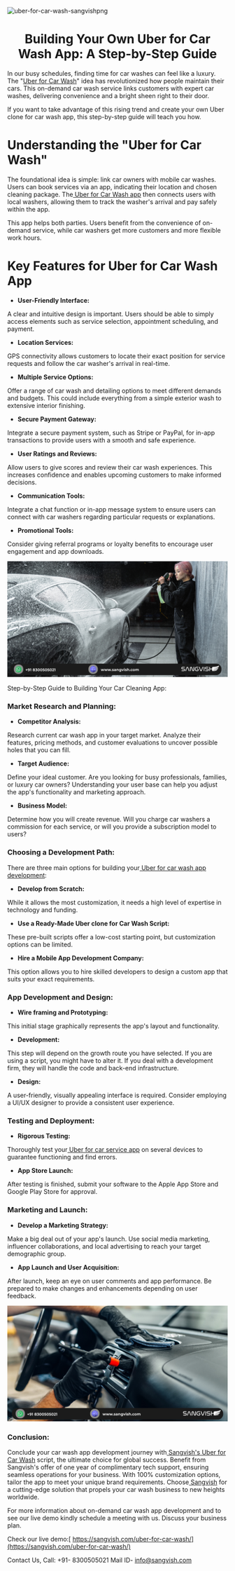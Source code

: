 ![uber-for-car-wash-sangvishpng](https://github.com/sangvishtechnologies/uber-for-car-wash/assets/161323540/382a3b01-4083-40b5-b902-cfd24a7626b5)

<h1 align="center">Building Your Own Uber for Car Wash App: A Step-by-Step Guide</h1>


In our busy schedules, finding time for car washes can feel like a luxury. The "[Uber for Car Wash](https://sangvish.com/uber-for-car-wash/)" idea has revolutionized how people maintain their cars. This on-demand car wash service links customers with expert car washes, delivering convenience and a bright sheen right to their door. 

If you want to take advantage of this rising trend and create your own Uber clone for car wash app, this step-by-step guide will teach you how.
# Understanding the "Uber for Car Wash"
The foundational idea is simple: link car owners with mobile car washes. Users can book services via an app, indicating their location and chosen cleaning package. The[ Uber for Car Wash app](https://sangvish.com/uber-for-car-wash/) then connects users with local washers, allowing them to track the washer's arrival and pay safely within the app. 

This app helps both parties. Users benefit from the convenience of on-demand service, while car washers get more customers and more flexible work hours.

# Key Features for Uber for Car Wash App
* **User-Friendly Interface:** 

A clear and intuitive design is important. Users should be able to simply access elements such as service selection, appointment scheduling, and payment.

* **Location Services:** 

GPS connectivity allows customers to locate their exact position for service requests and follow the car washer's arrival in real-time.
* **Multiple Service Options:** 

Offer a range of car wash and detailing options to meet different demands and budgets. This could include everything from a simple exterior wash to extensive interior finishing.
* **Secure Payment Gateway:** 

Integrate a secure payment system, such as Stripe or PayPal, for in-app transactions to provide users with a smooth and safe experience.
* **User Ratings and Reviews:** 

Allow users to give scores and review their car wash experiences. This increases confidence and enables upcoming customers to make informed decisions.
* **Communication Tools:** 

Integrate a chat function or in-app message system to ensure users can connect with car washers regarding particular requests or explanations.
* **Promotional Tools:** 

Consider giving referral programs or loyalty benefits to encourage user engagement and app downloads.

<div class="Box-sc-g0xbh4-0 iIZCet"><img alt=“uberforcarwash.png" src="https://github.com/sangvishtechnologies/uber-for-car-wash/blob/main/images/uber-for-car-wash.png" data-hpc="true" class="Box-sc-g0xbh4-0 kzRgrI"></div> 

Step-by-Step Guide to Building Your Car Cleaning App:
### Market Research and Planning:
* **Competitor Analysis:** 

Research current car wash app in your target market. Analyze their features, pricing methods, and customer evaluations to uncover possible holes that you can fill.
* **Target Audience:** 

Define your ideal customer. Are you looking for busy professionals, families, or luxury car owners? Understanding your user base can help you adjust the app's functionality and marketing approach.
* **Business Model:** 

Determine how you will create revenue. Will you charge car washers a commission for each service, or will you provide a subscription model to users?
### Choosing a Development Path:
There are three main options for building your[ Uber for car wash app development](https://sangvish.com/uber-for-car-wash/):
* **Develop from Scratch:** 

While it allows the most customization, it needs a high level of expertise in technology and funding.
*  **Use a Ready-Made Uber clone for Car Wash Script:** 

These pre-built scripts offer a low-cost starting point, but customization options can be limited.
* **Hire a Mobile App Development Company:** 

This option allows you to hire skilled developers to design a custom app that suits your exact requirements.
### App Development and Design:
* **Wire framing and Prototyping:** 

This initial stage graphically represents the app's layout and functionality.
* **Development:** 

This step will depend on the growth route you have selected. If you are using a script, you might have to alter it. If you deal with a development firm, they will handle the code and back-end infrastructure.
* **Design:** 

A user-friendly, visually appealing interface is required. Consider employing a UI/UX designer to provide a consistent user experience.
### Testing and Deployment:
* **Rigorous Testing:** 

Thoroughly test your[ Uber for car service app](https://sangvish.com/uber-for-car-wash/) on several devices to guarantee functioning and find errors.
* **App Store Launch:** 

After testing is finished, submit your software to the Apple App Store and Google Play Store for approval.
### Marketing and Launch:
* **Develop a Marketing Strategy:** 

Make a big deal out of your app's launch. Use social media marketing, influencer collaborations, and local advertising to reach your target demographic group.
* **App Launch and User Acquisition:** 

After launch, keep an eye on user comments and app performance. Be prepared to make changes and enhancements depending on user feedback.

<div class="Box-sc-g0xbh4-0 iIZCet"><img alt=“uberforcarwash.png" src="https://github.com/sangvishtechnologies/uber-for-car-wash/blob/main/images/uber-for-car-wash-app.png" data-hpc="true" class="Box-sc-g0xbh4-0 kzRgrI"></div> 

### Conclusion:
Conclude your car wash app development journey with[ Sangvish's Uber for Car Wash](https://sangvish.com/uber-for-car-wash/) script, the ultimate choice for global success. Benefit from Sangvish's offer of one year of complimentary tech support, ensuring seamless operations for your business. With 100% customization options, tailor the app to meet your unique brand requirements. Choose[ Sangvish](https://sangvish.com/) for a cutting-edge solution that propels your car wash business to new heights worldwide.

For more information about on-demand car wash app development and to see our live demo kindly schedule a meeting with us. Discuss your business plan.


Check our live demo:[ https://sangvish.com/uber-for-car-wash/](https://sangvish.com/uber-for-car-wash/)


Contact Us, 
Call: +91- 8300505021
Mail ID- info@sangvish.com
